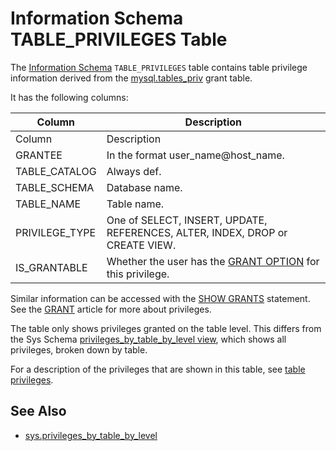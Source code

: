 
# Information Schema TABLE_PRIVILEGES Table

The [Information Schema](../README.md) `TABLE_PRIVILEGES` table contains table privilege information derived from the [mysql.tables_priv](../../the-mysql-database-tables/mysql-tables_priv-table.md) grant table.


It has the following columns:



| Column | Description |
| --- | --- |
| Column | Description |
| GRANTEE | In the format user_name@host_name. |
| TABLE_CATALOG | Always def. |
| TABLE_SCHEMA | Database name. |
| TABLE_NAME | Table name. |
| PRIVILEGE_TYPE | One of SELECT, INSERT, UPDATE, REFERENCES, ALTER, INDEX, DROP or CREATE VIEW. |
| IS_GRANTABLE | Whether the user has the [GRANT OPTION](../../../../account-management-sql-commands/grant.md#the-grant-option-privilege) for this privilege. |



Similar information can be accessed with the [SHOW GRANTS](../../../show/show-grants.md) statement. See the [GRANT](../../../../account-management-sql-commands/grant.md) article for more about privileges.


The table only shows privileges granted on the table level. This differs from the Sys Schema [privileges_by_table_by_level view](../../sys-schema/sys-schema-views/privileges_by_table_by_level-sys-schema-view.md), which shows all privileges, broken down by table.


For a description of the privileges that are shown in this table, see [table privileges](../../../../account-management-sql-commands/grant.md#table-privileges).


## See Also


* [sys.privileges_by_table_by_level](../../sys-schema/sys-schema-views/privileges_by_table_by_level-sys-schema-view.md)

